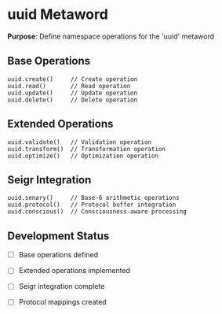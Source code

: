 # uuid Metaword

**Purpose**: Define namespace operations for the 'uuid' metaword

## Base Operations

```hyphos
uuid.create()     // Create operation
uuid.read()       // Read operation  
uuid.update()     // Update operation
uuid.delete()     // Delete operation
```

## Extended Operations

```hyphos
uuid.validate()   // Validation operation
uuid.transform()  // Transformation operation
uuid.optimize()   // Optimization operation
```

## Seigr Integration

```hyphos
uuid.senary()     // Base-6 arithmetic operations
uuid.protocol()   // Protocol buffer integration
uuid.conscious()  // Consciousness-aware processing
```

## Development Status

- [ ] Base operations defined
- [ ] Extended operations implemented  
- [ ] Seigr integration complete
- [ ] Protocol mappings created

